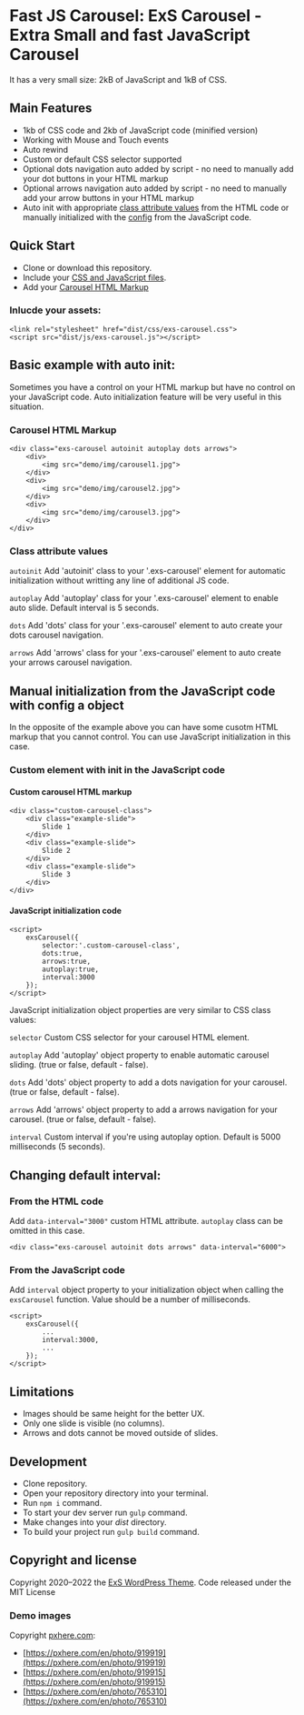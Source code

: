 **Fast JS Carousel**: ExS Carousel - Extra Small and fast JavaScript Carousel
=============================================================================

It has a very small size: 2kB of JavaScript and 1kB of CSS.

Main Features
-------------

*   1kb of CSS code and 2kb of JavaScript code (minified version)
*   Working with Mouse and Touch events
*   Auto rewind
*   Custom or default CSS selector supported
*   Optional dots navigation auto added by script - no need to manually add your dot buttons in your HTML markup
*   Optional arrows navigation auto added by script - no need to manually add your arrow buttons in your HTML markup
*   Auto init with appropriate [class attribute values](#class-attribute-values) from the HTML code or manually initialized with the [config](#javascript-initialization-code) from the JavaScript code.

Quick Start
-----------

*   Clone or download this repository.
*   Include your [CSS and JavaScript files](#inlucde-your-assets).
*   Add your [Carousel HTML Markup](#carousel-html-markup)

### Inlucde your assets:

    <link rel="stylesheet" href="dist/css/exs-carousel.css">
    <script src="dist/js/exs-carousel.js"></script>

Basic example with auto init:
-----------------------------

Sometimes you have a control on your HTML markup but have no control on your JavaScript code. Auto initialization feature will be very useful in this situation.

### Carousel HTML Markup
```
<div class="exs-carousel autoinit autoplay dots arrows">
    <div>
        <img src="demo/img/carousel1.jpg">
    </div>
    <div>
        <img src="demo/img/carousel2.jpg">
    </div>
    <div>
        <img src="demo/img/carousel3.jpg">
    </div>
</div>
```
### Class attribute values

`autoinit` Add 'autoinit' class to your '.exs-carousel' element for automatic initialization without writting any line of additional JS code.

`autoplay` Add 'autoplay' class for your '.exs-carousel' element to enable auto slide. Default interval is 5 seconds.

`dots` Add 'dots' class for your '.exs-carousel' element to auto create your dots carousel navigation.

`arrows` Add 'arrows' class for your '.exs-carousel' element to auto create your arrows carousel navigation.

Manual initialization from the JavaScript code with config a object
-------------------------------------------------------------------

In the opposite of the example above you can have some cusotm HTML markup that you cannot control. You can use JavaScript initialization in this case.

### Custom element with init in the JavaScript code

#### Custom carousel HTML markup

```
<div class="custom-carousel-class">
    <div class="example-slide">
        Slide 1
    </div>
    <div class="example-slide">
        Slide 2
    </div>
    <div class="example-slide">
        Slide 3
    </div>
</div>
```

#### JavaScript initialization code
```
<script>
    exsCarousel({
        selector:'.custom-carousel-class',
        dots:true,
        arrows:true,
        autoplay:true,
        interval:3000
    });
</script>
```
JavaScript initialization object properties are very similar to CSS class values:

`selector` Custom CSS selector for your carousel HTML element.

`autoplay` Add 'autoplay' object property to enable automatic carousel sliding. (true or false, default - false).

`dots` Add 'dots' object property to add a dots navigation for your carousel. (true or false, default - false).

`arrows` Add 'arrows' object property to add a arrows navigation for your carousel. (true or false, default - false).

`interval` Custom interval if you're using autoplay option. Default is 5000 milliseconds (5 seconds).

Changing default interval:
--------------------------

### From the HTML code

Add `data-interval="3000"` custom HTML attribute. `autoplay` class can be omitted in this case.

    <div class="exs-carousel autoinit dots arrows" data-interval="6000">

### From the JavaScript code

Add `interval` object property to your initialization object when calling the `exsCarousel` function. Value should be a number of milliseconds.
```
<script>
    exsCarousel({
        ...
        interval:3000,
        ...
    });
</script>
```
Limitations
-----------

*   Images should be same height for the better UX.
*   Only one slide is visible (no columns).
*   Arrows and dots cannot be moved outside of slides.

Development
-----------

*   Clone repository.
*   Open your repository directory into your terminal.
*   Run `npm i` command.
*   To start your dev server run `gulp` command.
*   Make changes into your _dist_ directory.
*   To build your project run `gulp build` command.

Copyright and license
---------------------

Copyright 2020–2022 the [ExS WordPress Theme](https://exsthemewp.com). Code released under the MIT License

### Demo images

Copyright [pxhere.com](https://pxhere.com):

*   [https://pxhere.com/en/photo/919919](https://pxhere.com/en/photo/919919)
*   [https://pxhere.com/en/photo/919915](https://pxhere.com/en/photo/919915)
*   [https://pxhere.com/en/photo/765310](https://pxhere.com/en/photo/765310)